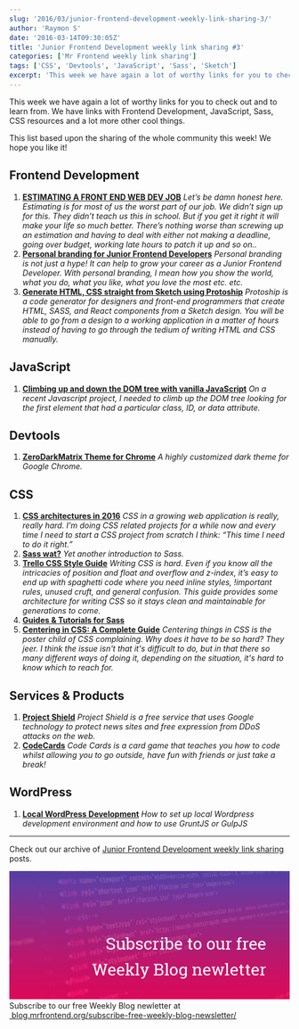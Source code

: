 ```yaml
---
slug: '2016/03/junior-frontend-development-weekly-link-sharing-3/'
author: 'Raymon S'
date: '2016-03-14T09:30:05Z'
title: 'Junior Frontend Development weekly link sharing #3'
categories: ['Mr Frontend weekly link sharing']
tags: ['CSS', 'Devtools', 'JavaScript', 'Sass', 'Sketch']
excerpt: 'This week we have again a lot of worthy links for you to check out and to learn from. We have links...'
---
```


This week we have again a lot of worthy links for you to check out and to learn from. We have links with Frontend Development, JavaScript, Sass, CSS resources and a lot more other cool things.

This list based upon the sharing of the whole community this week! We hope you like it!

## Frontend Development

1. [**ESTIMATING A FRONT END WEB DEV JOB**](https://hanserino.github.io/2016/02/11/estimating-a-front-end-web-dev-job/) _Let’s be damn honest here. Estimating is for most of us the worst part of our job. We didn’t sign up for this. They didn’t teach us this in school. But if you get it right it will make your life so much better. There’s nothing worse than screwing up an estimation and having to deal with either not making a deadline, going over budget, working late hours to patch it up and so on.._
2. [**Personal branding for Junior Frontend Developers**](https://mrfrontend.org/2016/03/personal-branding-junior-frontend-developers/) _Personal branding is not just a hype! It can help to grow your career as a Junior Frontend Developer. With personal branding, I mean how you show the world, what you do, what you like, what you love the most etc. etc._
3. [**Generate HTML, CSS straight from Sketch using Protoship**](https://medium.com/sketch-app-sources/code-generator-to-create-react-projects-straight-from-design-with-clean-html-and-css-c399a8189f0d#.a26zzsdd5) _Protoship is a code generator for designers and front-end programmers that create HTML, SASS, and React components from a Sketch design. You will be able to go from a design to a working application in a matter of hours instead of having to go through the tedium of writing HTML and CSS manually._

## JavaScript

1. [**Climbing up and down the DOM tree with vanilla JavaScript**](http://gomakethings.com/climbing-up-and-down-the-dom-tree-with-vanilla-javascript/) _On a recent Javascript project, I needed to climb up the DOM tree looking for the first element that had a particular class, ID, or data attribute._

## Devtools

1. [**ZeroDarkMatrix Theme for Chrome**](https://github.com/mauricecruz/chrome-devtools-zerodarkmatrix-theme) _A highly customized dark theme for Google Chrome._

## CSS

1. **[CSS architectures in 2016](https://medium.com/@webPapaya/css-architectures-in-2016-fab5d14c9b6e#.xlfjatv28)** _CSS in a growing web application is really, really hard. I’m doing CSS related projects for a while now and every time I need to start a CSS project from scratch I think: “This time I need to do it right.”_
2. [**Sass wat?**](https://medium.com/@umayr/from-the-plains-of-css-to-the-mountains-of-sass-6e9f586bbc78#.7jl5cwrdm) _Yet another introduction to Sass._
3. [**Trello CSS Style Guide**](https://github.com/trello/trellisheets/blob/master/styleguide.md) _Writing CSS is hard. Even if you know all the intricacies of position and float and overflow and z-index, it’s easy to end up with spaghetti code where you need inline styles, !important rules, unused cruft, and general confusion. This guide provides some architecture for writing CSS so it stays clean and maintainable for generations to come._
4. [**Guides & Tutorials for Sass**](http://thesassway.com/guides)
5. [**Centering in CSS: A Complete Guide**](https://css-tricks.com/centering-css-complete-guide/) _Centering things in CSS is the poster child of CSS complaining. Why does it have to be so hard? They jeer. I think the issue isn't that it's difficult to do, but in that there so many different ways of doing it, depending on the situation, it's hard to know which to reach for._

## Services & Products

1. [**Project Shield**](https://projectshield.withgoogle.com/public/) _Project Shield is a free service that uses Google technology to protect news sites and free expression from DDoS attacks on the web._
2. [**CodeCards**](http://codecards.io/) _Code Cards is a card game that teaches you how to code whilst allowing you to go outside, have fun with friends or just take a break!_

## WordPress

1. [**Local WordPress Development**](http://slides.com/raymonschouwenaar-1/how-to-set-up-local-wordpress-development-envoirment#/) _How to set up local Wordpress development environment and how to use GruntJS or GulpJS_

---

Check out our archive of [Junior Frontend Development weekly link sharing](https://mrfrontend.org/category/junior-frontend-development-weekly-link-sharing/) posts.

[![Subscribe to our free Weekly Blog newletter](14-1.jpg)](https://mrfrontend.org/subscribe-free-weekly-blog-newsletter/) Subscribe to our free Weekly Blog newletter at [ blog.mrfrontend.org/subscribe-free-weekly-blog-newsletter/](https://mrfrontend.org/subscribe-free-weekly-blog-newsletter/)
